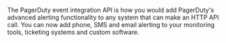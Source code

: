 The PagerDuty event integration API is how you would add PagerDuty's advanced alerting functionality to any system that can make an HTTP API call. You can now add phone, SMS and email alerting to your monitoring tools, ticketing systems and custom software.